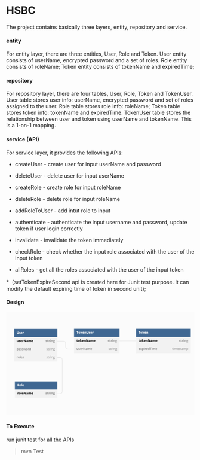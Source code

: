 # HSBC

The project contains basically three layers, entity, repository and service.

#### entity
For entity layer, there are three entities, User, Role and Token.
User entity consists of userName, encrypted password and a set of roles.
Role entity consists of roleName;
Token entity consists of tokenName and expiredTime;

#### repository
For repository layer, there are four tables, User, Role, Token and TokenUser.
User table stores user info: userName, encrypted password and set of roles assigned to the user.
Role table stores role info: roleName;
Token table stores token info:  tokenName and expiredTime.
TokenUser table stores the relationship between user and token using userName and tokenName. This is a 1-on-1 mapping.

#### service (API)
For service layer, it provides the following APIs:
* createUser - create user for input userName and password

* deleteUser - delete user for input userName

* createRole - create role for input roleName

* deleteRole - delete role for input roleName

* addRoleToUser - add intut role to input 

* authenticate - authenticate the input username and password, update token if user login correctly

* invalidate - invalidate the token immediately

* checkRole - check whether the input role associated with the user of the input token

* allRoles - get all the roles associated with the user of the input token

*（setTokenExpireSecond api is created here for Junit test purpose. It can modify the default expiring time of token in second unit);

#### Design

![Design diagram](https://github.com/helen51/hsbc/blob/main/src/main/resources/design.png)

#### To Execute

run junit test for all the APIs

> mvn Test
